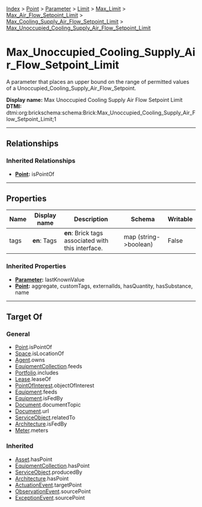 [Index](../../../../../../index.md) > [Point](../../../../../Point.md) > [Parameter](../../../../Parameter.md) > [Limit](../../../Limit.md) > [Max_Limit](../../Max_Limit.md) > [Max_Air_Flow_Setpoint_Limit](../Max_Air_Flow_Setpoint_Limit.md) > [Max_Cooling_Supply_Air_Flow_Setpoint_Limit](Max_Cooling_Supply_Air_Flow_Setpoint_Limit.md) > [Max_Unoccupied_Cooling_Supply_Air_Flow_Setpoint_Limit](#)
# Max_Unoccupied_Cooling_Supply_Air_Flow_Setpoint_Limit

A parameter that places an upper bound on the range of permitted values of a Unoccupied_Cooling_Supply_Air_Flow_Setpoint.


**Display name:** Max Unoccupied Cooling Supply Air Flow Setpoint Limit<br />
**DTMI:** dtmi:org:brickschema:schema:Brick:Max_Unoccupied_Cooling_Supply_Air_Flow_Setpoint_Limit;1

---

## Relationships

### Inherited Relationships
* **[Point](../../../../../Point.md):** isPointOf

---

## Properties

|Name|Display name|Description|Schema|Writable|
|-|-|-|-|-|
|tags|**en**: Tags|**en**: Brick tags associated with this interface.|map (string->boolean)|False|
### Inherited Properties
* **[Parameter](../../../../Parameter.md):** lastKnownValue
* **[Point](../../../../../Point.md):** aggregate, customTags, externalIds, hasQuantity, hasSubstance, name

---

## Target Of
### General
* [Point](../../../../../Point.md).isPointOf
* [Space](../../../../../../Space/Space.md).isLocationOf
* [Agent](../../../../../../Agent/Agent.md).owns
* [EquipmentCollection](../../../../../../Collection/EquipmentCollection.md).feeds
* [Portfolio](../../../../../../Collection/Portfolio.md).includes
* [Lease](../../../../../../Event/Lease.md).leaseOf
* [PointOfInterest](../../../../../../Information/PointOfInterest.md).objectOfInterest
* [Equipment](../../../../../../Asset/Equipment/Equipment.md).feeds
* [Equipment](../../../../../../Asset/Equipment/Equipment.md).isFedBy
* [Document](../../../../../../Information/Document/Document.md).documentTopic
* [Document](../../../../../../Information/Document/Document.md).url
* [ServiceObject](../../../../../../Information/ServiceObject/ServiceObject.md).relatedTo
* [Architecture](../../../../../../Space/Architecture/Architecture.md).isFedBy
* [Meter](../../../../../../Asset/Equipment/Meter/Meter.md).meters
### Inherited
* [Asset](../../../../../../Asset/Asset.md).hasPoint
* [EquipmentCollection](../../../../../../Collection/EquipmentCollection.md).hasPoint
* [ServiceObject](../../../../../../Information/ServiceObject/ServiceObject.md).producedBy
* [Architecture](../../../../../../Space/Architecture/Architecture.md).hasPoint
* [ActuationEvent](../../../../../../Event/PointEvent/ActuationEvent.md).targetPoint
* [ObservationEvent](../../../../../../Event/PointEvent/ObservationEvent.md).sourcePoint
* [ExceptionEvent](../../../../../../Event/PointEvent/ExceptionEvent.md).sourcePoint
